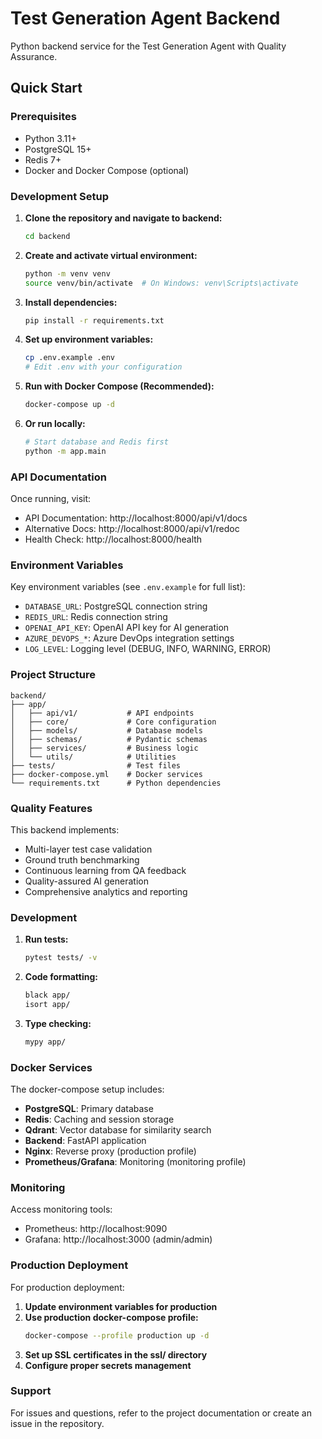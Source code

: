 # Test Generation Agent Backend

Python backend service for the Test Generation Agent with Quality Assurance.

## Quick Start

### Prerequisites

- Python 3.11+
- PostgreSQL 15+
- Redis 7+
- Docker and Docker Compose (optional)

### Development Setup

1. **Clone the repository and navigate to backend:**
   ```bash
   cd backend
   ```

2. **Create and activate virtual environment:**
   ```bash
   python -m venv venv
   source venv/bin/activate  # On Windows: venv\Scripts\activate
   ```

3. **Install dependencies:**
   ```bash
   pip install -r requirements.txt
   ```

4. **Set up environment variables:**
   ```bash
   cp .env.example .env
   # Edit .env with your configuration
   ```

5. **Run with Docker Compose (Recommended):**
   ```bash
   docker-compose up -d
   ```

6. **Or run locally:**
   ```bash
   # Start database and Redis first
   python -m app.main
   ```

### API Documentation

Once running, visit:
- API Documentation: http://localhost:8000/api/v1/docs
- Alternative Docs: http://localhost:8000/api/v1/redoc
- Health Check: http://localhost:8000/health

### Environment Variables

Key environment variables (see `.env.example` for full list):

- `DATABASE_URL`: PostgreSQL connection string
- `REDIS_URL`: Redis connection string
- `OPENAI_API_KEY`: OpenAI API key for AI generation
- `AZURE_DEVOPS_*`: Azure DevOps integration settings
- `LOG_LEVEL`: Logging level (DEBUG, INFO, WARNING, ERROR)

### Project Structure

```
backend/
├── app/
│   ├── api/v1/           # API endpoints
│   ├── core/             # Core configuration
│   ├── models/           # Database models
│   ├── schemas/          # Pydantic schemas
│   ├── services/         # Business logic
│   └── utils/            # Utilities
├── tests/                # Test files
├── docker-compose.yml    # Docker services
└── requirements.txt      # Python dependencies
```

### Quality Features

This backend implements:
- Multi-layer test case validation
- Ground truth benchmarking
- Continuous learning from QA feedback
- Quality-assured AI generation
- Comprehensive analytics and reporting

### Development

1. **Run tests:**
   ```bash
   pytest tests/ -v
   ```

2. **Code formatting:**
   ```bash
   black app/
   isort app/
   ```

3. **Type checking:**
   ```bash
   mypy app/
   ```

### Docker Services

The docker-compose setup includes:
- **PostgreSQL**: Primary database
- **Redis**: Caching and session storage
- **Qdrant**: Vector database for similarity search
- **Backend**: FastAPI application
- **Nginx**: Reverse proxy (production profile)
- **Prometheus/Grafana**: Monitoring (monitoring profile)

### Monitoring

Access monitoring tools:
- Prometheus: http://localhost:9090
- Grafana: http://localhost:3000 (admin/admin)

### Production Deployment

For production deployment:

1. **Update environment variables for production**
2. **Use production docker-compose profile:**
   ```bash
   docker-compose --profile production up -d
   ```
3. **Set up SSL certificates in the ssl/ directory**
4. **Configure proper secrets management**

### Support

For issues and questions, refer to the project documentation or create an issue in the repository.
